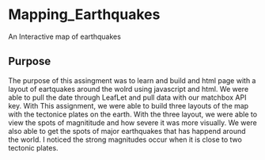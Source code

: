 # Mapping_Earthquakes
 An Interactive map of earthquakes
## Purpose
The purpose of this assingment was to learn and build and html page with a layout of eartquakes around the wolrd using javascript and html. We were able to pull the date through LeafLet and pull data with our matchbox API key. With This assignment, we were able to build three layouts of the map with the tectonice plates on the earth. With the three layout, we were able to view the spots of magnititude and how severe it was more visually. We were also able to get the spots of major earthquakes that has happend around the world. I noticed the strong magnitudes occur when it is close to two tectonic plates. 
